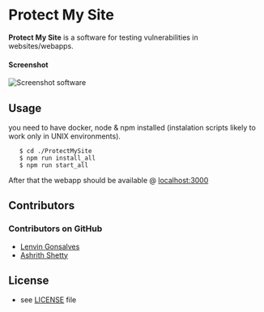 Protect My Site
======
**Protect My Site** is a software for testing vulnerabilities in websites/webapps.

#### Screenshot
![Screenshot software](http://url/screenshot-software.png "screenshot software")

## Usage

you need to have docker, node & npm installed (instalation scripts likely to work only in UNIX environments).

```$ git clone https://github.com/98lenvi/protectMySite.git
   $ cd ./ProtectMySite
   $ npm run install_all
   $ npm run start_all
```
After that the webapp should be available @ [localhost:3000](https://localhost:3000)

## Contributors

### Contributors on GitHub
* [Lenvin Gonsalves](https://github.com/98lenvi)
* [Ashrith Shetty](https://github.com/)

## License 
* see [LICENSE](https://github.com/username/sw-name/blob/master/LICENSE.md) file
